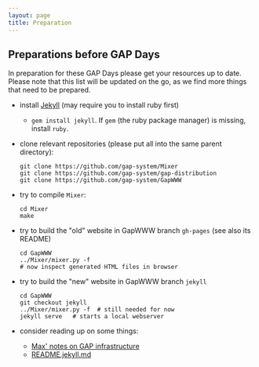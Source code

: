 ```yaml
---
layout: page
title: Preparation
---   
```

## Preparations before GAP Days

In preparation for these GAP Days please get your resources up to date.
Please note that this list will be updated on the go, as we find more things that need to be prepared.

<!-- - get/check access to gap-system slack, in which there will be a dedicated GAP Days 2020 channel. If you do not have access to this slack please email us and we will invite you.-->

<!-- - (optional) get Chrome or Chromium for the best functionality of jitsi, the video conferencing tool used. -->

- install [Jekyll](https://jekyllrb.com) (may require you to install ruby first)
    - `gem install jekyll`. If `gem` (the ruby package manager) is missing, install `ruby`.
- clone relevant repositories (please put all into the same parent directory):
    ```
    git clone https://github.com/gap-system/Mixer
    git clone https://github.com/gap-system/gap-distribution
    git clone https://github.com/gap-system/GapWWW
    ```

- try to compile `Mixer`:
    ```
    cd Mixer
    make
    ```
- try to build the "old" website in GapWWW branch `gh-pages` (see also its README)
    ```
    cd GapWWW
    ../Mixer/mixer.py -f
    # now inspect generated HTML files in browser
    ```
- try to build the "new" website in GapWWW branch `jekyll`
    ```
    cd GapWWW
    git checkout jekyll
    ../Mixer/mixer.py -f  # still needed for now
    jekyll serve   # starts a local webserver
    ```
- consider reading up on some things:
    - [Max' notes on GAP infrastructure](https://hackmd.io/EUtMx_2mRTaIYYlWSaVI6A)
    - [README.jekyll.md](https://github.com/gap-system/GapWWW/blob/jekyll/README.jekyll.md)
